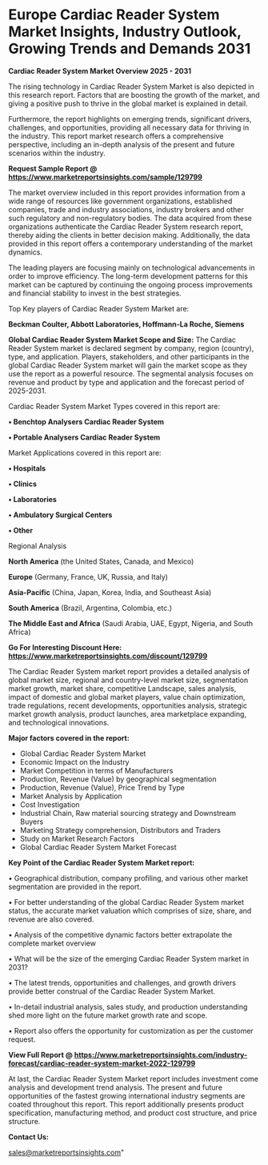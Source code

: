 # Europe Cardiac Reader System Market Insights, Industry Outlook, Growing Trends and Demands 2031

<Strong> Cardiac Reader System Market Overview 2025 - 2031</strong>

The rising technology in Cardiac Reader System Market is also depicted in this research report. Factors that are boosting the growth of the market, and giving a positive push to thrive in the global market is explained in detail.

Furthermore, the report highlights on emerging trends, significant drivers, challenges, and opportunities, providing all necessary data for thriving in the industry. This report market research offers a comprehensive perspective, including an in-depth analysis of the present and future scenarios within the industry.

<strong>Request Sample Report @ <a href=https://www.marketreportsinsights.com/sample/129799>https://www.marketreportsinsights.com/sample/129799</a></strong>

The market overview included in this report provides information from a wide range of resources like government organizations, established companies, trade and industry associations, industry brokers and other such regulatory and non-regulatory bodies. The data acquired from these organizations authenticate the Cardiac Reader System research report, thereby aiding the clients in better decision making. Additionally, the data provided in this report offers a contemporary understanding of the market dynamics.

The leading players are focusing mainly on technological advancements in order to improve efficiency. The long-term development patterns for this market can be captured by continuing the ongoing process improvements and financial stability to invest in the best strategies.

Top Key players of Cardiac Reader System Market are:

<strong>Beckman Coulter, Abbott Laboratories, Hoffmann-La Roche, Siemens</strong>

<strong><b>Global Cardiac Reader System Market Scope and Size:</b></strong>
The Cardiac Reader System market is declared segment by company, region (country), type, and application. Players, stakeholders, and other participants in the global Cardiac Reader System market will gain the market scope as they use the report as a powerful resource. The segmental analysis focuses on revenue and product by type and application and the forecast period of 2025-2031.

Cardiac Reader System Market Types covered in this report are:

<strong>• Benchtop Analysers Cardiac Reader System

• Portable Analysers Cardiac Reader System</strong>

Market Applications covered in this report are:

<strong>• Hospitals

• Clinics

• Laboratories

• Ambulatory Surgical Centers

• Other</strong> 

Regional Analysis

<strong>North America</strong> (the United States, Canada, and Mexico)

<strong>Europe</strong> (Germany, France, UK, Russia, and Italy)

<strong>Asia-Pacific</strong> (China, Japan, Korea, India, and Southeast Asia)

<strong>South America</strong> (Brazil, Argentina, Colombia, etc.)

<strong>The Middle East and Africa</strong> (Saudi Arabia, UAE, Egypt, Nigeria, and South Africa)

<strong>Go For Interesting Discount Here: <a href=https://www.marketreportsinsights.com/discount/129799>https://www.marketreportsinsights.com/discount/129799</a></strong>

The Cardiac Reader System market report provides a detailed analysis of global market size, regional and country-level market size, segmentation market growth, market share, competitive Landscape, sales analysis, impact of domestic and global market players, value chain optimization, trade regulations, recent developments, opportunities analysis, strategic market growth analysis, product launches, area marketplace expanding, and technological innovations.

<strong><b>Major factors covered in the report:</b></strong>
<ul>
  <li>Global Cardiac Reader System Market </li>
  <li>Economic Impact on the Industry</li>
  <li>Market Competition in terms of Manufacturers</li>
  <li>Production, Revenue (Value) by geographical segmentation</li>
  <li>Production, Revenue (Value), Price Trend by Type</li>
  <li>Market Analysis by Application</li>
  <li>Cost Investigation</li>
  <li>Industrial Chain, Raw material sourcing strategy and Downstream Buyers</li>
  <li>Marketing Strategy comprehension, Distributors and Traders</li>
  <li>Study on Market Research Factors</li>
  <li>Global Cardiac Reader System Market Forecast</li>
</ul>

<strong><b>Key Point of the Cardiac Reader System Market report:</b></strong>

• Geographical distribution, company profiling, and various other market segmentation are provided in the report.

• For better understanding of the global Cardiac Reader System market status, the accurate market valuation which comprises of size, share, and revenue are also covered.

• Analysis of the competitive dynamic factors better extrapolate the complete market overview

• What will be the size of the emerging Cardiac Reader System market in 2031?

• The latest trends, opportunities and challenges, and growth drivers provide better construal of the Cardiac Reader System Market.

• In-detail industrial analysis, sales study, and production understanding shed more light on the future market growth rate and scope.

• Report also offers the opportunity for customization as per the customer request.

<strong><b>View Full Report @ <a href=https://www.marketreportsinsights.com/industry-forecast/cardiac-reader-system-market-2022-129799>https://www.marketreportsinsights.com/industry-forecast/cardiac-reader-system-market-2022-129799</a></b></strong>


At last, the Cardiac Reader System Market report includes investment come analysis and development trend analysis. The present and future opportunities of the fastest growing international industry segments are coated throughout this report. This report additionally presents product specification, manufacturing method, and product cost structure, and price structure.

<strong>Contact Us:</strong>

sales@marketreportsinsights.com"
